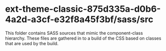 # ext-theme-classic-875d335a-d0b6-4a2d-a3cf-e32f8a45f3bf/sass/src

This folder contains SASS sources that mimic the component-class hierarchy. These files
are gathered in to a build of the CSS based on classes that are used by the build.
